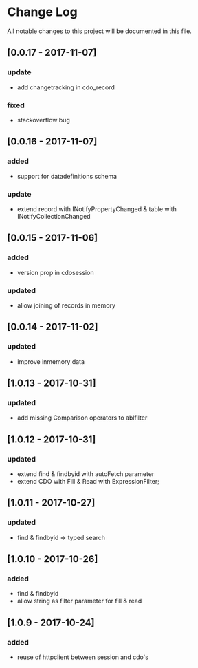 # Change Log
All notable changes to this project will be documented in this file.

## [0.0.17 - 2017-11-07]
### update
- add changetracking in cdo_record

### fixed
- stackoverflow bug

## [0.0.16 - 2017-11-07]
### added
- support for datadefinitions schema
### update
- extend record with INotifyPropertyChanged & table with INotifyCollectionChanged

## [0.0.15 - 2017-11-06]
### added
- version prop in cdosession
### updated
- allow joining of records in memory

## [0.0.14 - 2017-11-02]
### updated
- improve inmemory data

## [1.0.13 - 2017-10-31]
### updated
- add missing Comparison operators to ablfilter

## [1.0.12 - 2017-10-31]
### updated
- extend find & findbyid with autoFetch parameter
- extend CDO with  Fill & Read with ExpressionFilter;

## [1.0.11 - 2017-10-27]
### updated
- find & findbyid => typed search

## [1.0.10 - 2017-10-26]
### added
- find & findbyid
- allow string as filter parameter for fill & read

## [1.0.9 - 2017-10-24]
### added
- reuse of httpclient between session and cdo's